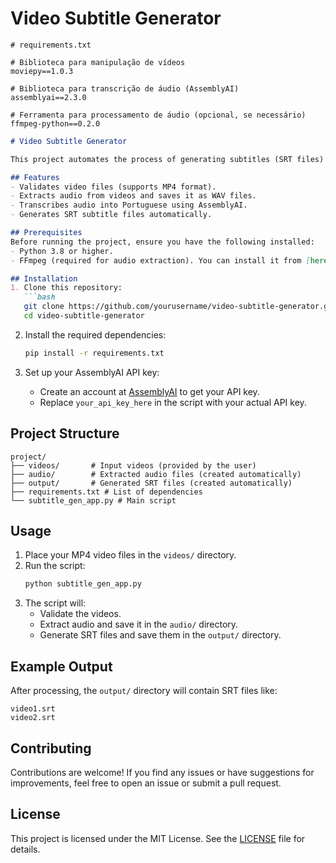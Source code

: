 # Video Subtitle Generator
```plaintext
# requirements.txt

# Biblioteca para manipulação de vídeos
moviepy==1.0.3

# Biblioteca para transcrição de áudio (AssemblyAI)
assemblyai==2.3.0

# Ferramenta para processamento de áudio (opcional, se necessário)
ffmpeg-python==0.2.0
```

```markdown
# Video Subtitle Generator

This project automates the process of generating subtitles (SRT files) for videos using AssemblyAI's transcription API. It extracts audio from videos, transcribes the audio into text, and saves the subtitles in SRT format.

## Features
- Validates video files (supports MP4 format).
- Extracts audio from videos and saves it as WAV files.
- Transcribes audio into Portuguese using AssemblyAI.
- Generates SRT subtitle files automatically.

## Prerequisites
Before running the project, ensure you have the following installed:
- Python 3.8 or higher.
- FFmpeg (required for audio extraction). You can install it from [here](https://ffmpeg.org/download.html).

## Installation
1. Clone this repository:
   ```bash
   git clone https://github.com/yourusername/video-subtitle-generator.git
   cd video-subtitle-generator
   ```

2. Install the required dependencies:
   ```bash
   pip install -r requirements.txt
   ```

3. Set up your AssemblyAI API key:
   - Create an account at [AssemblyAI](https://www.assemblyai.com/) to get your API key.
   - Replace `your_api_key_here` in the script with your actual API key.

## Project Structure
```
project/
├── videos/       # Input videos (provided by the user)
├── audio/        # Extracted audio files (created automatically)
├── output/       # Generated SRT files (created automatically)
├── requirements.txt # List of dependencies
└── subtitle_gen_app.py # Main script
```

## Usage
1. Place your MP4 video files in the `videos/` directory.
2. Run the script:
   ```bash
   python subtitle_gen_app.py
   ```
3. The script will:
   - Validate the videos.
   - Extract audio and save it in the `audio/` directory.
   - Generate SRT files and save them in the `output/` directory.

## Example Output
After processing, the `output/` directory will contain SRT files like:
```
video1.srt
video2.srt
```

## Contributing
Contributions are welcome! If you find any issues or have suggestions for improvements, feel free to open an issue or submit a pull request.

## License
This project is licensed under the MIT License. See the [LICENSE](LICENSE) file for details.
